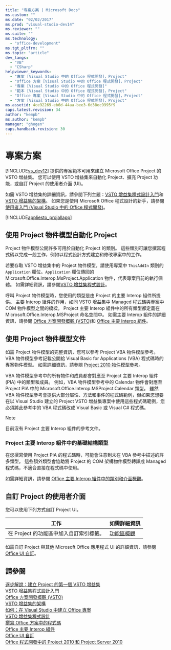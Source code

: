 ```yaml
---
title: "專案方案 | Microsoft Docs"
ms.custom: ""
ms.date: "02/02/2017"
ms.prod: "visual-studio-dev14"
ms.reviewer: ""
ms.suite: ""
ms.technology: 
  - "office-development"
ms.tgt_pltfrm: ""
ms.topic: "article"
dev_langs: 
  - "VB"
  - "CSharp"
helpviewer_keywords: 
  - "專案 [Visual Studio 中的 Office 程式開發]，Project"
  - "Office 方案 [Visual Studio 中的 Office 程式開發]，Project"
  - "專案 [Visual Studio 中的 Office 程式開發]"
  - "範本 [Visual Studio 中的 Office 程式開發]，Project"
  - "Office 專案 [Visual Studio 中的 Office 程式開發]，Project"
  - "方案 [Visual Studio 中的 Office 程式開發]，Project"
ms.assetid: 4ce92269-eb6d-44aa-bee3-6d38ec9995f9
caps.latest.revision: 34
author: "kempb"
ms.author: "kempb"
manager: "ghogen"
caps.handback.revision: 30
---
```

# 專案方案
  [!INCLUDE[vs_dev12](../vsto/includes/vs-dev12-md.md)] 提供的專案範本可用來建立 Microsoft Office Project 的 VSTO 增益集。 您可以使用 VSTO 增益集來自動化 Project、擴充 Project 功能，或自訂 Project 的使用者介面 \(UI\)。  
  
 如需 VSTO 增益集的詳細資訊，請參閱下列主題：[VSTO 增益集程式設計入門](../vsto/getting-started-programming-vsto-add-ins.md)和 [VSTO 增益集的架構](../vsto/architecture-of-vsto-add-ins.md)。 如果您是使用 Microsoft Office 程式設計的新手，請參閱[使用者入門 &#40;Visual Studio 中的 Office 程式開發&#41;](../vsto/getting-started-office-development-in-visual-studio.md)。  
  
 [!INCLUDE[appliesto_projallapp](../vsto/includes/appliesto-projallapp-md.md)]  
  
## 使用 Project 物件模型自動化 Project  
 Project 物件模型公開許多可用於自動化 Project 的類別。 這些類別可讓您撰寫程式碼以完成一般工作，例如以程式設計方式建立和修改專案中的工作。  
  
 若要存取 VSTO 增益集中的 Project 物件模型，請使用專案中 `ThisAddIn` 類別的 `Application` 欄位。`Application` 欄位傳回的 Microsoft.Office.Interop.MsProject.Application  物件，代表專案目前的執行個體。 如需詳細資訊，請參閱[VSTO 增益集程式設計](../vsto/programming-vsto-add-ins.md)。  
  
 呼叫 Project 物件模型時，您使用的類型是由 Project 的主要 Interop 組件所提供。 主要 Interop 組件的作用，如同 VSTO 增益集中 Managed 程式碼與專案中 COM 物件模型之間的橋樑。 Project 主要 Interop 組件中的所有類型都定義在 Microsoft.Office.Interop.MSProject 命名空間中。 如需主要 Interop 組件的詳細資訊，請參閱 [Office 方案開發概觀 &#40;VSTO&#41;](../vsto/office-solutions-development-overview-vsto.md)和 [Office 主要 Interop 組件](../vsto/office-primary-interop-assemblies.md)。  
  
## 使用 Project 物件模型文件  
 如需 Project 物件模型的完整資訊，您可以參考 Project VBA 物件模型參考。 VBA 物件模型參考記載公開給 Visual Basic for Applications \(VBA\) 程式碼時的專案物件模型。 如需詳細資訊，請參閱 [Project 2010 物件模型參考](http://go.microsoft.com/fwlink/?LinkId=199771)。  
  
 VBA 物件模型參考中的所有物件和成員都會對應至 Project 主要 Interop 組件 \(PIA\) 中的類型和成員。 例如，VBA 物件模型參考中的 Calendar 物件會對應至 Project PIA 中的 Microsoft.Office.Interop.MSProject.Calendar 類型。 雖然 VBA 物件模型參考會提供大部分屬性、方法和事件的程式碼範例，但如果您想要在以 Visual Studio 建立的 Project VSTO 增益集專案中使用這些程式碼範例，您必須將此參考中的 VBA 程式碼改成 Visual Basic 或 Visual C\# 程式碼。  
  
> [!NOTE]  
>  目前沒有 Project 主要 Interop 組件的參考文件。  
  
### Project 主要 Interop 組件中的基礎結構類型  
 在您撰寫使用 Project PIA 的程式碼時，可能會注意到未在 VBA 參考中描述的許多類型。 這些額外類型會協助將 Project 的 COM 架構物件模型轉譯成 Managed 程式碼，不適合直接在程式碼中使用。  
  
 如需詳細資訊，請參閱 [Office 主要 Interop 組件中的類別和介面概觀](http://go.microsoft.com/fwlink/?LinkId=189592)。  
  
## 自訂 Project 的使用者介面  
 您可以使用下列方式自訂 Project UI。  
  
|工作|如需詳細資訊|  
|--------|------------|  
|在 Project 的功能區中加入自訂索引標籤。|[功能區概觀](../vsto/ribbon-overview.md)|  
  
 如需自訂 Project 與其他 Microsoft Office 應用程式 UI 的詳細資訊，請參閱 [Office UI 自訂](../vsto/office-ui-customization.md)。  
  
## 請參閱  
 [逐步解說：建立 Project 的第一個 VSTO 增益集](../vsto/walkthrough-creating-your-first-vsto-add-in-for-project.md)   
 [VSTO 增益集程式設計入門](../vsto/getting-started-programming-vsto-add-ins.md)   
 [Office 方案開發概觀 &#40;VSTO&#41;](../vsto/office-solutions-development-overview-vsto.md)   
 [VSTO 增益集的架構](../vsto/architecture-of-vsto-add-ins.md)   
 [如何：在 Visual Studio 中建立 Office 專案](../vsto/how-to-create-office-projects-in-visual-studio.md)   
 [VSTO 增益集程式設計](../vsto/programming-vsto-add-ins.md)   
 [撰寫 Office 方案中的程式碼](../vsto/writing-code-in-office-solutions.md)   
 [Office 主要 Interop 組件](../vsto/office-primary-interop-assemblies.md)   
 [Office UI 自訂](../vsto/office-ui-customization.md)   
 [Office 程式開發中的 Project 2010 和 Project Server 2010](http://go.microsoft.com/fwlink/?LinkId=199016)  
  
  